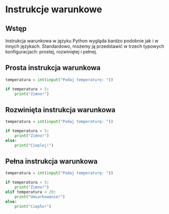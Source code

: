 # Instrukcje warunkowe

## Wstęp

Instrukcja warunkowa w języku Python wygląda bardzo podobnie jak i w innych językach.
Standardowo, możemy ją przedstawić w trzech typowych konfiguracjach: prostej, rozwiniętej i pełnej.

## Prosta instrukcja warunkowa

```python
temperatura = int(input("Podaj temperaturę: "))

if temperatura < 5:
    print("Zimno!")
```

## Rozwinięta instrukcja warunkowa

```python
temperatura = int(input("Podaj temperaturę: "))

if temperatura < 5:
    print("Zimno!")
else:
    print("Cieplej!")
```

## Pełna instrukcja warunkowa

```python
temperatura = int(input("Podaj temperaturę: "))

if temperatura < 5:
    print("Zimno!")
elif temperatura < 20:
    print("Umiarkowanie!")
else:
    print("Ciepło!")
```
